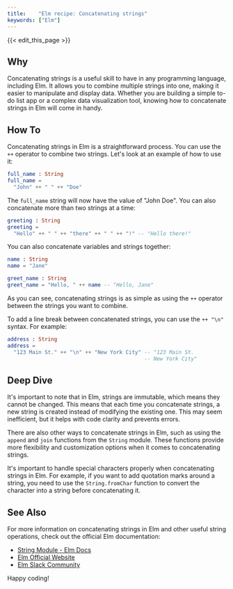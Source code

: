 ```yaml
---
title:    "Elm recipe: Concatenating strings"
keywords: ["Elm"]
---
```


{{< edit_this_page >}}

## Why 

Concatenating strings is a useful skill to have in any programming language, including Elm. It allows you to combine multiple strings into one, making it easier to manipulate and display data. Whether you are building a simple to-do list app or a complex data visualization tool, knowing how to concatenate strings in Elm will come in handy.

## How To 

Concatenating strings in Elm is a straightforward process. You can use the `++` operator to combine two strings. Let's look at an example of how to use it:

```elm
full_name : String
full_name =
  "John" ++ " " ++ "Doe"
```

The `full_name` string will now have the value of "John Doe". You can also concatenate more than two strings at a time:

```elm
greeting : String
greeting =
  "Hello" ++ " " ++ "there" ++ " " ++ "!" -- "Hello there!"
```

You can also concatenate variables and strings together:

```elm
name : String
name = "Jane"

greet_name : String
greet_name = "Hello, " ++ name -- "Hello, Jane"
```

As you can see, concatenating strings is as simple as using the `++` operator between the strings you want to combine.

To add a line break between concatenated strings, you can use the `++ "\n"` syntax. For example:

```elm
address : String
address =
  "123 Main St." ++ "\n" ++ "New York City" -- "123 Main St.
                                            -- New York City"
```

## Deep Dive 

It's important to note that in Elm, strings are immutable, which means they cannot be changed. This means that each time you concatenate strings, a new string is created instead of modifying the existing one. This may seem inefficient, but it helps with code clarity and prevents errors.

There are also other ways to concatenate strings in Elm, such as using the `append` and `join` functions from the `String` module. These functions provide more flexibility and customization options when it comes to concatenating strings.

It's important to handle special characters properly when concatenating strings in Elm. For example, if you want to add quotation marks around a string, you need to use the `String.fromChar` function to convert the character into a string before concatenating it.

## See Also 

For more information on concatenating strings in Elm and other useful string operations, check out the official Elm documentation:

- [String Module - Elm Docs](https://elm-lang.org/docs/string)
- [Elm Official Website](https://elm-lang.org/)
- [Elm Slack Community](https://elmlang.herokuapp.com/)

Happy coding!
